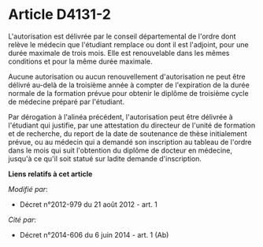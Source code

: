 # Article D4131-2

L'autorisation  est délivrée par le conseil départemental de l'ordre dont relève le  médecin que l'étudiant remplace ou dont
il est l'adjoint, pour une durée  maximale de trois mois. Elle est renouvelable dans les mêmes conditions  et pour la même
durée maximale. 

Aucune  autorisation ou aucun renouvellement d'autorisation ne peut être délivré  au-delà de la troisième année à compter de
l'expiration de la durée  normale de la formation prévue pour obtenir le diplôme de troisième  cycle de médecine préparé par
l'étudiant. 

Par  dérogation à l'alinéa précédent, l'autorisation peut être délivrée à  l'étudiant qui justifie, par une attestation du
directeur de l'unité de  formation et de recherche, du report de la date de soutenance de thèse  initialement prévue, ou au
médecin qui a demandé son inscription au  tableau de l'ordre dans le mois qui suit l'obtention du diplôme de  docteur en
médecine, jusqu'à ce qu'il soit statué sur ladite demande  d'inscription.

**Liens relatifs à cet article**

_Modifié par_:

  - Décret n°2012-979 du 21 août 2012 - art. 1

_Cité par_:

  - Décret n°2014-606 du 6 juin 2014 - art. 1 (Ab)
